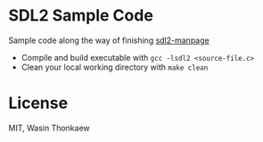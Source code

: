 # SDL2 Sample Code

Sample code along the way of finishing [sdl2-manpage](https://github.com/haxpor/sdl2-manpage)

* Compile and build executable with `gcc -lsdl2 <source-file.c>`
* Clean your local working directory with `make clean`

# License
MIT, Wasin Thonkaew
